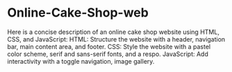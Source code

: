 # Online-Cake-Shop-web
Here is a concise description of an online cake shop website using HTML, CSS, and JavaScript:  HTML: Structure the website with a header, navigation bar, main content area, and footer.  CSS: Style the website with a pastel color scheme, serif and sans-serif fonts, and a respo.  JavaScript: Add interactivity with a toggle navigation, image gallery.

